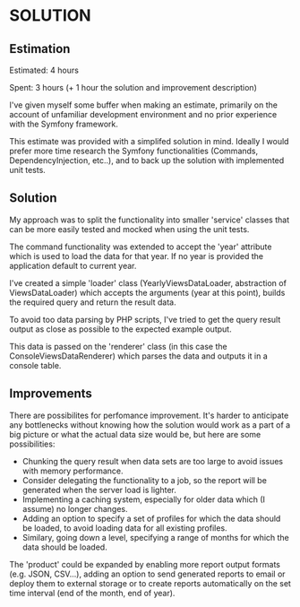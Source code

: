 SOLUTION
========

Estimation
----------
Estimated: 4 hours

Spent: 3 hours (+ 1 hour the solution and improvement description)

I've given myself some buffer when making an estimate, primarily on the account
of unfamiliar development environment and no prior experience with the Symfony framework.

This estimate was provided with a simplifed solution in mind. Ideally I would prefer more
time research the Symfony functionalities (Commands, DependencyInjection, etc..), and to back up the solution with implemented unit tests.

Solution
--------

My approach was to split the functionality into smaller 'service' classes that can be more easily tested and mocked when using the unit tests.

The command functionality was extended to accept the 'year' attribute which is used to load the 
data for that year. If no year is provided the application default to current year. 

I've created a simple 'loader' class (YearlyViewsDataLoader, abstraction of ViewsDataLoader) which 
accepts the arguments (year at this point), builds the required query and return the result data.

To avoid too data parsing by PHP scripts, I've tried to get the query result output as close
as possible to the expected example output.

This data is passed on the 'renderer' class (in this case the ConsoleViewsDataRenderer) which parses
the data and outputs it in a console table.

Improvements
-------- 

There are possibilites for perfomance improvement. It's harder to anticipate any bottlenecks
without knowing how the solution would work as a part of a big picture or what the actual data size would be, but here are some possibilities:

- Chunking the query result when data sets are too large to avoid issues with memory performance.
- Consider delegating the functionality to a job, so the report will be generated when the server load is lighter.
- Implementing a caching system, especially for older data which (I assume) no longer changes.
- Adding an option to specify a set of profiles for which the data should be loaded, to avoid loading data for all existing profiles.
- Similary, going down a level, specifying a range of months for which the data should be loaded.


The 'product' could be expanded by enabling more report output formats (e.g. JSON, CSV...), adding an option to send generated reports to email or deploy them to external storage or to create reports automatically on the set time interval (end of the month, end of year).